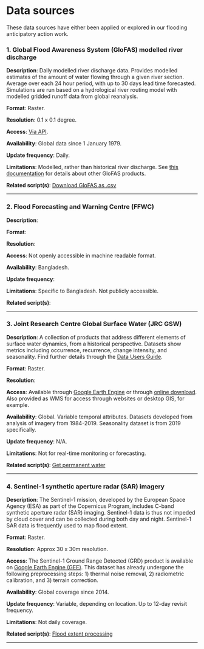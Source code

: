 # Data sources

These data sources have either been applied or explored in our flooding anticipatory action work. 

### 1. Global Flood Awareness System (GloFAS) modelled river discharge

__Description__: Daily modelled river discharge data. Provides modelled estimates of the amount of water flowing through a given river section. Average over each 24 hour period, with up to 30 days lead time forecasted. Simulations are run based on a hydrological river routing model with modelled gridded runoff data from global reanalysis. 

__Format__: Raster. 

__Resolution__: 0.1 x 0.1 degree. 

__Access__: [Via API](https://cds.climate.copernicus.eu/cdsapp#!/dataset/cems-glofas-historical?tab=overview). 

__Availability__: Global data since 1 January 1979. 

__Update frequency__: Daily. 

__Limitations__: Modelled, rather than historical river discharge. See [this documentation](https://www.globalfloods.eu/) for details about other GloFAS products. 

__Related script(s)__: [Download GloFAS as .csv](https://github.com/OCHA-DAP/pa-anticipatory-action/blob/main/analyses/bangladesh/scripts/d01_data/GetGLOFAS_data.py)

---

### 2. Flood Forecasting and Warning Centre (FFWC)

__Description__:  

__Format__: 

__Resolution__:

__Access__: Not openly accessible in machine readable format. 

__Availability__: Bangladesh.  

__Update frequency__:

__Limitations__: Specific to Bangladesh. Not publicly accessible. 

__Related script(s)__: 

---

### 3. Joint Research Centre Global Surface Water (JRC GSW)

__Description__: A collection of products that address different elements of surface water dynamics, from a historical perspective. Datasets show metrics including occurrence, recurrence, change intensity, and seasonality. Find further details through the [Data Users Guide](https://00f74ba44b6beb5706df0b6f3a5eefe78972d14410-apidata.googleusercontent.com/download/storage/v1/b/global-surface-water/o/downloads_ancillary%2FDataUsersGuidev2019.pdf?jk=AFshE3WcaUobfExgnU6qVPsSSXo9rogNoXppKfJrDOPg0xmHXjThwPmFKiZKOJTq1OgK1VCpEnCtMAf0XX7S-zQaeq8C9YjfvTdmofXU73ZwdNcpHuBBbc-48TnMtUtMeUUIi5wmoMbPVvXR65ac4yuMuV-4evGbOlYh6WtXhlBkmA3mLYuK79RsnKmbzqJPcuCG8HP9wDeo6sx4JC-qBnVyyuTpSIi2GBqTh2A1tQpFYO8cJcieMdnQ7MuP_ScKA9rts7UF9MvJ1qa98usCWswcNfDGUpRCGFzCzUP9V5oINe-guP8cQ3FMGYp8_7ESs25lqN-8utIZh_rMGYGbvMog2JGVTZkJaDow-_rJMp2Wth_HGfGk_CHRB_EwriPq2YOlgolYKXIYzO19uWIQuKy5jZhK8nIcW6enHGJaHfYSWZN26fBLHI7wECp1GFC1KFvRJoviipbauohq0VUxfZPk3UppuKIpibuiIFyB6dRAegfJyzzWKp2aHmPtsufS-rZrome1IulxxRJO7S0xjaX8BKLZbUEJupCe7AtksjYnvZN1TrCNOmm8spHkslMk7VKTxDV6GSFAHxl_ou_Ngjk3EeOdUP6I1FFex1PecpfyjfasRpDk-rxkbVFM-_MgTNeiqMu9UvCNNWKUZqoPKWbsvQqPQH8rUdcQzdhfF8xNEXI2NlqGbAcPQMSvHWk5Oi7VXu6yWXgKuO8Fo911qyUlV6tppRt8PlfbDda6hwEv157SqJQijczNpQGkxLOUrj-473ZHO3ApQ2yGuHh1x1__38xKAydKjNCwL5ipPm1BlwhBrpezXsoSYSgI7qZNfa5yIaL5KjQ-myon2hoVmOXiu_YUDsGDde9CRO5VU5qzpBRQHN-69gmrDTNSv3jSgU780pU0lVSe43GpksWcZ6xNqZ7edIfJTIlXcmZfe8YWF-pXrUELyOkfkcLxsQCvs-BX2rG0FwlR8Dgp&isca=1).

__Format__: Raster.  

__Resolution__: 

__Access__: Available through [Google Earth Engine](https://developers.google.com/earth-engine/tutorials/tutorial_global_surface_water_01) or through [online download](https://global-surface-water.appspot.com/download). Also provided as WMS for access through websites or desktop GIS, for example.  

__Availability__: Global. Variable temporal attributes. Datasets developed from analysis of imagery from 1984-2019. Seasonality dataset is from 2019 specifically. 

__Update frequency__: N/A. 

__Limitations__: Not for real-time monitoring or forecasting. 

__Related script(s)__: [Get permanent water](https://github.com/OCHA-DAP/pa-anticipatory-action/blob/main/utils_general/process_gsw_data.py)

---

### 4. Sentinel-1 synthetic aperture radar (SAR) imagery 

__Description__: The Sentinel-1 mission, developed by the European Space Agency (ESA) as part of the Copernicus Program, includes C-band synthetic aperture radar (SAR) imaging. Sentinel-1 data is thus not impeded by cloud cover and can be collected during both day and night. Sentinel-1 SAR data is frequently used to map flood extent. 

__Format__: Raster. 

__Resolution__: Approx 30 x 30m resolution.   

__Access__: The Sentinel-1 Ground Range Detected (GRD) product is available on [Google Earth Engine (GEE)](https://developers.google.com/earth-engine/datasets/catalog/COPERNICUS_S1_GRD). This dataset has already undergone the following preprocessing steps: 1) thermal noise removal, 2) radiometric calibration, and 3) terrain correction.

__Availability__: Global coverage since 2014. 

__Update frequency__: Variable, depending on location. Up to 12-day revisit frequency. 

__Limitations__: Not daily coverage. 

__Related script(s)__: [Flood extent processing](https://code.earthengine.google.com/46e61d848d78a074e69ed5fc4a7d1a2c)

---